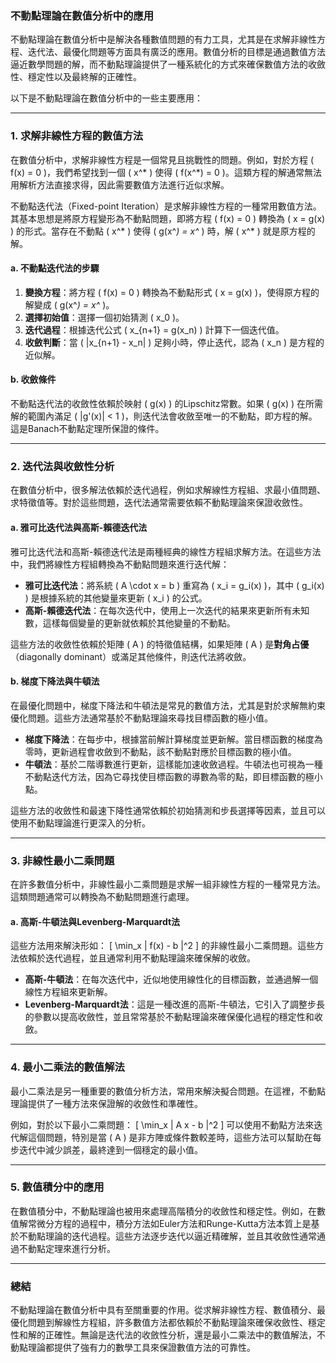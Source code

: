 ### **不動點理論在數值分析中的應用**

不動點理論在數值分析中是解決各種數值問題的有力工具，尤其是在求解非線性方程、迭代法、最優化問題等方面具有廣泛的應用。數值分析的目標是通過數值方法逼近數學問題的解，而不動點理論提供了一種系統化的方式來確保數值方法的收斂性、穩定性以及最終解的正確性。

以下是不動點理論在數值分析中的一些主要應用：

---

### **1. 求解非線性方程的數值方法**

在數值分析中，求解非線性方程是一個常見且挑戰性的問題。例如，對於方程 \( f(x) = 0 \)，我們希望找到一個 \( x^* \) 使得 \( f(x^*) = 0 \)。這類方程的解通常無法用解析方法直接求得，因此需要數值方法進行近似求解。

不動點迭代法（Fixed-point Iteration）是求解非線性方程的一種常用數值方法。其基本思想是將原方程變形為不動點問題，即將方程 \( f(x) = 0 \) 轉換為 \( x = g(x) \) 的形式。當存在不動點 \( x^* \) 使得 \( g(x^*) = x^* \) 時，解 \( x^* \) 就是原方程的解。

#### **a. 不動點迭代法的步驟**

1. **變換方程**：將方程 \( f(x) = 0 \) 轉換為不動點形式 \( x = g(x) \)，使得原方程的解變成 \( g(x^*) = x^* \)。
2. **選擇初始值**：選擇一個初始猜測 \( x_0 \)。
3. **迭代過程**：根據迭代公式 \( x_{n+1} = g(x_n) \) 計算下一個迭代值。
4. **收斂判斷**：當 \( |x_{n+1} - x_n| \) 足夠小時，停止迭代，認為 \( x_n \) 是方程的近似解。

#### **b. 收斂條件**

不動點迭代法的收斂性依賴於映射 \( g(x) \) 的Lipschitz常數。如果 \( g(x) \) 在所需解的範圍內滿足 \( |g'(x)| < 1 \)，則迭代法會收斂至唯一的不動點，即方程的解。這是Banach不動點定理所保證的條件。

---

### **2. 迭代法與收斂性分析**

在數值分析中，很多解法依賴於迭代過程，例如求解線性方程組、求最小值問題、求特徵值等。對於這些問題，迭代法通常需要依賴不動點理論來保證收斂性。

#### **a. 雅可比迭代法與高斯-賴德迭代法**

雅可比迭代法和高斯-賴德迭代法是兩種經典的線性方程組求解方法。在這些方法中，我們將線性方程組轉換為不動點問題來進行迭代解：

- **雅可比迭代法**：將系統 \( A \cdot x = b \) 重寫為 \( x_i = g_i(x) \)，其中 \( g_i(x) \) 是根據系統的其他變量來更新 \( x_i \) 的公式。
- **高斯-賴德迭代法**：在每次迭代中，使用上一次迭代的結果來更新所有未知數，這樣每個變量的更新就依賴於其他變量的不動點。

這些方法的收斂性依賴於矩陣 \( A \) 的特徵值結構，如果矩陣 \( A \) 是**對角占優**（diagonally dominant）或滿足其他條件，則迭代法將收斂。

#### **b. 梯度下降法與牛頓法**

在最優化問題中，梯度下降法和牛頓法是常見的數值方法，尤其是對於求解無約束優化問題。這些方法通常基於不動點理論來尋找目標函數的極小值。

- **梯度下降法**：在每步中，根據當前解計算梯度並更新解。當目標函數的梯度為零時，更新過程會收斂到不動點，該不動點對應於目標函數的極小值。
- **牛頓法**：基於二階導數進行更新，這樣能加速收斂過程。牛頓法也可視為一種不動點迭代方法，因為它尋找使目標函數的導數為零的點，即目標函數的極小點。

這些方法的收斂性和最速下降性通常依賴於初始猜測和步長選擇等因素，並且可以使用不動點理論進行更深入的分析。

---

### **3. 非線性最小二乘問題**

在許多數值分析中，非線性最小二乘問題是求解一組非線性方程的一種常見方法。這類問題通常可以轉換為不動點問題進行處理。

#### **a. 高斯-牛頓法與Levenberg-Marquardt法**

這些方法用來解決形如：
\[
\min_x \| f(x) - b \|^2
\]
的非線性最小二乘問題。這些方法依賴於迭代過程，並且通常利用不動點理論來確保解的收斂。

- **高斯-牛頓法**：在每次迭代中，近似地使用線性化的目標函數，並通過解一個線性方程組來更新解。
- **Levenberg-Marquardt法**：這是一種改進的高斯-牛頓法，它引入了調整步長的參數以提高收斂性，並且常常基於不動點理論來確保優化過程的穩定性和收斂。

---

### **4. 最小二乘法的數值解法**

最小二乘法是另一種重要的數值分析方法，常用來解決擬合問題。在這裡，不動點理論提供了一種方法來保證解的收斂性和準確性。

例如，對於以下最小二乘問題：
\[
\min_x \| A x - b \|^2
\]
可以使用不動點方法來迭代解這個問題，特別是當 \( A \) 是非方陣或條件數較差時，這些方法可以幫助在每步迭代中減少誤差，最終達到一個穩定的最小值。

---

### **5. 數值積分中的應用**

在數值積分中，不動點理論也被用來處理高階積分的收斂性和穩定性。例如，在數值解常微分方程的過程中，積分方法如Euler方法和Runge-Kutta方法本質上是基於不動點理論的迭代過程。這些方法逐步迭代以逼近精確解，並且其收斂性通常通過不動點定理來進行分析。

---

### **總結**

不動點理論在數值分析中具有至關重要的作用。從求解非線性方程、數值積分、最優化問題到解線性方程組，許多數值方法都依賴於不動點理論來確保收斂性、穩定性和解的正確性。無論是迭代法的收斂性分析，還是最小二乘法中的數值解法，不動點理論都提供了強有力的數學工具來保證數值方法的可靠性。